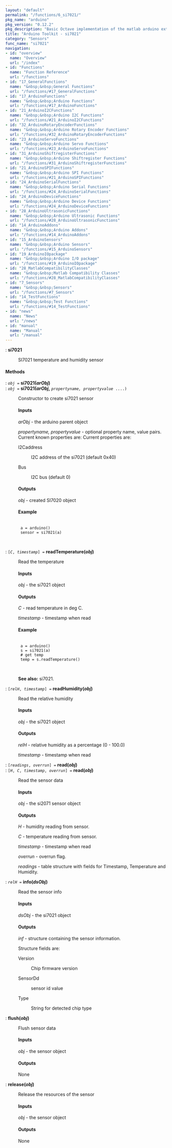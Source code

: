 ```yaml
---
layout: "default"
permalink: "/functions/6_si7021/"
pkg_name: "arduino"
pkg_version: "0.12.2"
pkg_description: "Basic Octave implementation of the matlab arduino extension,  allowing communication to a programmed arduino board to control its  hardware."
title: "Arduino Toolkit - si7021"
category: "Sensors"
func_name: "si7021"
navigation:
- id: "overview"
  name: "Overview"
  url: "/index"
- id: "Functions"
  name: "Function Reference"
  url: "/functions"
- id: "17_GeneralFunctions"
  name: "&nbsp;&nbsp;General Functions"
  url: "/functions/#17_GeneralFunctions"
- id: "17_ArduinoFunctions"
  name: "&nbsp;&nbsp;Arduino Functions"
  url: "/functions/#17_ArduinoFunctions"
- id: "21_ArduinoI2CFunctions"
  name: "&nbsp;&nbsp;Arduino I2C Functions"
  url: "/functions/#21_ArduinoI2CFunctions"
- id: "32_ArduinoRotaryEncoderFunctions"
  name: "&nbsp;&nbsp;Arduino Rotary Encoder Functions"
  url: "/functions/#32_ArduinoRotaryEncoderFunctions"
- id: "23_ArduinoServoFunctions"
  name: "&nbsp;&nbsp;Arduino Servo Functions"
  url: "/functions/#23_ArduinoServoFunctions"
- id: "31_ArduinoShiftregisterFunctions"
  name: "&nbsp;&nbsp;Arduino Shiftregister Functions"
  url: "/functions/#31_ArduinoShiftregisterFunctions"
- id: "21_ArduinoSPIFunctions"
  name: "&nbsp;&nbsp;Arduino SPI Functions"
  url: "/functions/#21_ArduinoSPIFunctions"
- id: "24_ArduinoSerialFunctions"
  name: "&nbsp;&nbsp;Arduino Serial Functions"
  url: "/functions/#24_ArduinoSerialFunctions"
- id: "24_ArduinoDeviceFunctions"
  name: "&nbsp;&nbsp;Arduino Device Functions"
  url: "/functions/#24_ArduinoDeviceFunctions"
- id: "28_ArduinoUltrasonicFunctions"
  name: "&nbsp;&nbsp;Arduino Ultrasonic Functions"
  url: "/functions/#28_ArduinoUltrasonicFunctions"
- id: "14_ArduinoAddons"
  name: "&nbsp;&nbsp;Arduino Addons"
  url: "/functions/#14_ArduinoAddons"
- id: "15_ArduinoSensors"
  name: "&nbsp;&nbsp;Arduino Sensors"
  url: "/functions/#15_ArduinoSensors"
- id: "19_ArduinoIOpackage"
  name: "&nbsp;&nbsp;Arduino I/O package"
  url: "/functions/#19_ArduinoIOpackage"
- id: "28_MatlabCompatibilityClasses"
  name: "&nbsp;&nbsp;Matlab Compatibility Classes"
  url: "/functions/#28_MatlabCompatibilityClasses"
- id: "7_Sensors"
  name: "&nbsp;&nbsp;Sensors"
  url: "/functions/#7_Sensors"
- id: "14_TestFunctions"
  name: "&nbsp;&nbsp;Test Functions"
  url: "/functions/#14_TestFunctions"
- id: "news"
  name: "News"
  url: "/news"
- id: "manual"
  name: "Manual"
  url: "/manual"
---
```

<dl class="first-deftypefn">
<dt class="deftypefn" id="index-si7021"><span class="category-def">: </span><span><strong class="def-name">si7021</strong><a class="copiable-link" href="#index-si7021"></a></span></dt>
<dd><p>SI7021 temperature and humidity sensor
 </p></dd></dl>

<h4 class="subheading" id="Methods"><span>Methods<a class="copiable-link" href="#Methods"></a></span></h4>
<dl class="first-deftypefn">
<dt class="deftypefn" id="index-si7021_0028arObj_0029"><span class="category-def">: </span><span><code class="def-type"><var class="var">obj</var> =</code> <strong class="def-name">si7021(<var class="var">arObj</var>)</strong><a class="copiable-link" href="#index-si7021_0028arObj_0029"></a></span></dt>
<dt class="deftypefnx def-cmd-deftypefn" id="index-si7021_0028arObj_002c"><span class="category-def">: </span><span><code class="def-type"><var class="var">obj</var> =</code> <strong class="def-name">si7021(<var class="var">arObj</var>,</strong> <code class="def-code-arguments"><var class="var">propertyname, propertyvalue</var> ....)</code><a class="copiable-link" href="#index-si7021_0028arObj_002c"></a></span></dt>
<dd><p>Constructor to create si7021 sensor
 </p><h4 class="subsubheading" id="Inputs"><span>Inputs<a class="copiable-link" href="#Inputs"></a></span></h4>
<p><var class="var">arObj</var> - the arduino parent object
</p>
<p><var class="var">propertyname, propertyvalue</var> - optional property name, value pairs.
 Current known properties are:
 Current properties are:
 </p><dl class="table">
<dt>I2Caddress</dt>
<dd><p>I2C address of the si7021 (default 0x40)
 </p></dd>
<dt>Bus</dt>
<dd><p>I2C bus (default 0)
 </p></dd>
</dl>

<h4 class="subsubheading" id="Outputs"><span>Outputs<a class="copiable-link" href="#Outputs"></a></span></h4>
<p><var class="var">obj</var> - created SI7020 object
</p>
<h4 class="subsubheading" id="Example"><span>Example<a class="copiable-link" href="#Example"></a></span></h4>
<div class="example">
<pre class="example-preformatted"> <code class="code">
 a = arduino()
 sensor = si7021(a)
 </code>
 </pre></div>
</dd></dl>

<dl class="first-deftypefn">
<dt class="deftypefn" id="index-readTemperature_0028obj_0029"><span class="category-def">: </span><span><code class="def-type">[<var class="var">C</var>, <var class="var">timestamp</var>] =</code> <strong class="def-name">readTemperature(<var class="var">obj</var>)</strong><a class="copiable-link" href="#index-readTemperature_0028obj_0029"></a></span></dt>
<dd><p>Read the temperature
</p>
<h4 class="subsubheading" id="Inputs-1"><span>Inputs<a class="copiable-link" href="#Inputs-1"></a></span></h4>
<p><var class="var">obj</var> - the si7021 object
</p>
<h4 class="subsubheading" id="Outputs-1"><span>Outputs<a class="copiable-link" href="#Outputs-1"></a></span></h4>
<p><var class="var">C</var> - read temperature in deg C.
</p>
<p><var class="var">timestamp</var> - timestamp when read
</p>
<h4 class="subsubheading" id="Example-1"><span>Example<a class="copiable-link" href="#Example-1"></a></span></h4>
<div class="example">
<pre class="example-preformatted"> <code class="code">
 a = arduino()
 s = si7021(a)
 # get temp
 temp = s.readTemperature()
 </code>
 </pre></div>

<p><strong class="strong">See also:</strong> si7021.
 </p></dd></dl>

<dl class="first-deftypefn">
<dt class="deftypefn" id="index-readHumidity_0028obj_0029"><span class="category-def">: </span><span><code class="def-type">[<var class="var">relH</var>, <var class="var">timestamp</var>] =</code> <strong class="def-name">readHumidity(<var class="var">obj</var>)</strong><a class="copiable-link" href="#index-readHumidity_0028obj_0029"></a></span></dt>
<dd><p>Read the relative humidity
</p>
<h4 class="subsubheading" id="Inputs-2"><span>Inputs<a class="copiable-link" href="#Inputs-2"></a></span></h4>
<p><var class="var">obj</var> - the si7021 object
</p>
<h4 class="subsubheading" id="Outputs-2"><span>Outputs<a class="copiable-link" href="#Outputs-2"></a></span></h4>
<p><var class="var">relH</var> - relative humidity as a percentage (0 - 100.0)
</p>
<p><var class="var">timestamp</var> - timestamp when read
 </p></dd></dl>

<dl class="first-deftypefn">
<dt class="deftypefn" id="index-read_0028obj_0029"><span class="category-def">: </span><span><code class="def-type">[<var class="var">readings</var>, <var class="var">overrun</var>] =</code> <strong class="def-name">read(<var class="var">obj</var>)</strong><a class="copiable-link" href="#index-read_0028obj_0029"></a></span></dt>
<dt class="deftypefnx def-cmd-deftypefn" id="index-read_0028obj_0029-1"><span class="category-def">: </span><span><code class="def-type">[<var class="var">H</var>, <var class="var">C</var>, <var class="var">timestamp</var>, <var class="var">overrun</var>] =</code> <strong class="def-name">read(<var class="var">obj</var>)</strong><a class="copiable-link" href="#index-read_0028obj_0029-1"></a></span></dt>
<dd><p>Read the sensor data
</p>
<h4 class="subsubheading" id="Inputs-3"><span>Inputs<a class="copiable-link" href="#Inputs-3"></a></span></h4>
<p><var class="var">obj</var> - the si2071 sensor object
</p>
<h4 class="subsubheading" id="Outputs-3"><span>Outputs<a class="copiable-link" href="#Outputs-3"></a></span></h4>
<p><var class="var">H</var> - humidity reading from sensor.
</p>
<p><var class="var">C</var> - temperature reading from sensor.
</p>
<p><var class="var">timestamp</var> - timestamp when read
</p>
<p><var class="var">overrun</var> - overrun flag.
</p>
<p><var class="var">readings</var> - table structure with fields for Timestamp, Temperature and Humidity.
 </p></dd></dl>
 
<dl class="first-deftypefn">
<dt class="deftypefn" id="index-info_0028dsObj_0029"><span class="category-def">: </span><span><code class="def-type"><var class="var">relH</var> =</code> <strong class="def-name">info(<var class="var">dsObj</var>)</strong><a class="copiable-link" href="#index-info_0028dsObj_0029"></a></span></dt>
<dd><p>Read the sensor info
</p>
<h4 class="subsubheading" id="Inputs-4"><span>Inputs<a class="copiable-link" href="#Inputs-4"></a></span></h4>
<p><var class="var">dsObj</var> - the si7021 object
</p>
<h4 class="subsubheading" id="Outputs-4"><span>Outputs<a class="copiable-link" href="#Outputs-4"></a></span></h4>
<p><var class="var">inf</var> - structure containing the sensor information.
</p>
<p>Structure fields are:
 </p><dl class="table">
<dt>Version</dt>
<dd><p>Chip firmware version
 </p></dd>
<dt>SensorDd</dt>
<dd><p>sensor id value
 </p></dd>
<dt>Type</dt>
<dd><p>String for detected chip type
 </p></dd>
</dl>

</dd></dl>

<dl class="first-deftypefn">
<dt class="deftypefn" id="index-flush_0028obj_0029"><span class="category-def">: </span><span><strong class="def-name">flush(<var class="var">obj</var>)</strong><a class="copiable-link" href="#index-flush_0028obj_0029"></a></span></dt>
<dd><p>Flush sensor data
</p>
<h4 class="subsubheading" id="Inputs-5"><span>Inputs<a class="copiable-link" href="#Inputs-5"></a></span></h4>
<p><var class="var">obj</var> - the sensor object
</p>
<h4 class="subsubheading" id="Outputs-5"><span>Outputs<a class="copiable-link" href="#Outputs-5"></a></span></h4>
<p>None
 </p></dd></dl>

<dl class="first-deftypefn">
<dt class="deftypefn" id="index-release_0028obj_0029"><span class="category-def">: </span><span><strong class="def-name">release(<var class="var">obj</var>)</strong><a class="copiable-link" href="#index-release_0028obj_0029"></a></span></dt>
<dd><p>Release the resources of the sensor
</p>
<h4 class="subsubheading" id="Inputs-6"><span>Inputs<a class="copiable-link" href="#Inputs-6"></a></span></h4>
<p><var class="var">obj</var> - the sensor object
</p>
<h4 class="subsubheading" id="Outputs-6"><span>Outputs<a class="copiable-link" href="#Outputs-6"></a></span></h4>
<p>None
 </p></dd></dl>